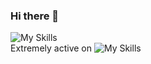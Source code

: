 ### Hi there 👋
![My Skills](https://skillicons.dev/icons?i=js,html,css,c,cpp)
<br />
Extremely active on ![My Skills](https://skillicons.dev/icons?i=discord)
<!--
**yadu-tv/yadu-tv** is a ✨ _special_ ✨ repository because its `README.md` (this file) appears on your GitHub profile.

Here are some ideas to get you started:

- 🔭 I’m currently working on ...
- 🌱 I’m currently learning ...
- 👯 I’m looking to collaborate on ...
- 🤔 I’m looking for help with ...
- 💬 Ask me about ...
- 📫 How to reach me: ...
- 😄 Pronouns: ...
- ⚡ Fun fact: ...
-->
